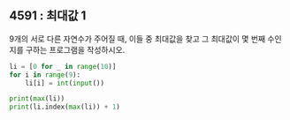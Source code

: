 ## 4591 : 최대값 1

9개의 서로 다른 자연수가 주어질 때, 이들 중 최대값을 찾고 그 최대값이 몇 번째 수인지를 구하는 프로그램을 작성하시오.

``` python
li = [0 for _ in range(10)]
for i in range(9):
    li[i] = int(input())

print(max(li))
print(li.index(max(li)) + 1)
```
